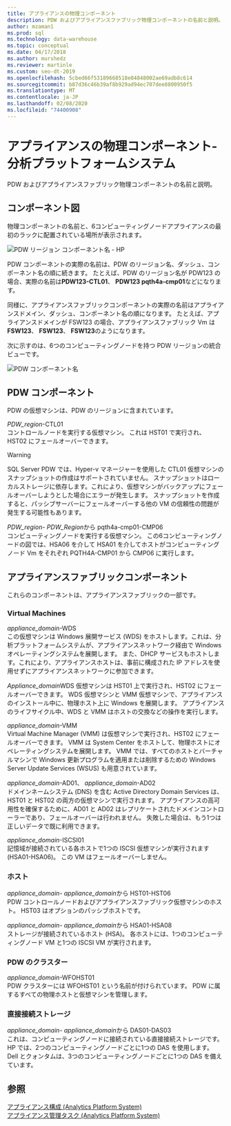 ```yaml
---
title: アプライアンスの物理コンポーネント
description: PDW およびアプライアンスファブリック物理コンポーネントの名前と説明。
author: mzaman1
ms.prod: sql
ms.technology: data-warehouse
ms.topic: conceptual
ms.date: 04/17/2018
ms.author: murshedz
ms.reviewer: martinle
ms.custom: seo-dt-2019
ms.openlocfilehash: 5cbed66f53189668518e04848002ae69adb8c614
ms.sourcegitcommit: b87d36c46b39af8b929ad94ec707dee8800950f5
ms.translationtype: MT
ms.contentlocale: ja-JP
ms.lasthandoff: 02/08/2020
ms.locfileid: "74400908"
---
```

# <a name="appliance-physical-components---analytics-platform-system"></a>アプライアンスの物理コンポーネント-分析プラットフォームシステム
PDW およびアプライアンスファブリック物理コンポーネントの名前と説明。 
  
<!-- MISSING LINKS See also [HDInsight Physical Components &#40;Analytics Platform System&#41;](hdinsight-physical-components.md).  -->  
  
## <a name="diagrams"></a>コンポーネント図  
物理コンポーネントの名前と、6コンピューティングノードアプライアンスの最初のラックに配置されている場所が表示されます。  
  
![PDW リージョン コンポーネント名 - HP](./media/pdw-and-appliance-fabric-physical-components/APS_HW_ComponentNames-HP.png "APS_HW_ComponentNames-HP")  
  
PDW コンポーネントの実際の名前は、PDW のリージョン名、ダッシュ、コンポーネント名の順に続きます。 たとえば、PDW のリージョン名が PDW123 の場合、実際の名前は**PDW123-CTL01**、 **PDW123 pqth4a-cmp01**などになります。  
  
同様に、アプライアンスファブリックコンポーネントの実際の名前はアプライアンスドメイン、ダッシュ、コンポーネント名の順になります。 たとえば、アプライアンスドメインが FSW123 の場合、アプライアンスファブリック Vm は**FSW123**、 **FSW123**、 **FSW123**のようになります。  
  
次に示すのは、6つのコンピューティングノードを持つ PDW リージョンの統合ビューです。  
  
![PDW コンポーネント名](./media/pdw-and-appliance-fabric-physical-components/APS_HW_Names.png "APS_HW_Names")  
  
## <a name="pdw"></a>PDW コンポーネント  
PDW の仮想マシンは、PDW のリージョンに含まれています。  
  
*PDW_region*-CTL01  
コントロールノードを実行する仮想マシン。 これは HST01 で実行され、HST02 にフェールオーバーできます。  
  
> [!WARNING]  
> SQL Server PDW では、Hyper-v マネージャーを使用した CTL01 仮想マシンのスナップショットの作成はサポートされていません。 スナップショットはローカルストレージに依存します。これにより、仮想マシンがバックアップにフェールオーバーしようとした場合にエラーが発生します。 スナップショットを作成すると、パッシブサーバーにフェールオーバーする他の VM の信頼性の問題が発生する可能性もあります。  
  
*PDW_region*- *PDW_Region*から pqth4a-cmp01-CMP06  
コンピューティングノードを実行する仮想マシン。 この6コンピューティングノードの図では、HSA06 を介して HSA01 を介してホストがコンピューティングノード Vm をそれぞれ PQTH4A-CMP01 から CMP06 に実行します。  
  
## <a name="fabric"></a>アプライアンスファブリックコンポーネント  
これらのコンポーネントは、アプライアンスファブリックの一部です。  
  
### <a name="virtual-machines"></a>Virtual Machines  
*appliance_domain*-WDS  
この仮想マシンは Windows 展開サービス (WDS) をホストします。これは、分析プラットフォームシステムが、アプライアンスネットワーク経由で Windows オペレーティングシステムを展開します。 また、DHCP サービスもホストします。これにより、アプライアンスホストは、事前に構成された IP アドレスを使用せずにアプライアンスネットワークに参加できます。  
  
*Appliance_domain*WDS 仮想マシンは HST01 上で実行され、HST02 にフェールオーバーできます。 WDS 仮想マシンと VMM 仮想マシンで、アプライアンスのインストール中に、物理ホスト上に Windows を展開します。 アプライアンスのライフサイクル中、WDS と VMM はホストの交換などの操作を実行します。  
  
*appliance_domain*-VMM  
Virtual Machine Manager (VMM) は仮想マシンで実行され、HST02 にフェールオーバーできます。 VMM は System Center をホストして、物理ホストにオペレーティングシステムを展開します。 VMM では、すべてのホストとバーチャルマシンで Windows 更新プログラムを適用または削除するための Windows Server Update Services (WSUS) も用意されています。  
  
*appliance_domain*-AD01、 *appliance_domain*-AD02  
ドメインネームシステム (DNS) を含む Active Directory Domain Services は、HST01 と HST02 の両方の仮想マシンで実行されます。 アプライアンスの高可用性を確保するために、AD01 と AD02 はレプリケートされたドメインコントローラーであり、フェールオーバーは行われません。 失敗した場合は、もう1つは正しいデータで既に利用できます。  
  
*appliance_domain*-ISCSI01  
記憶域が接続されている各ホストで1つの ISCSI 仮想マシンが実行されます (HSA01-HSA06)。 この VM はフェールオーバーしません。  
  
### <a name="hosts"></a>ホスト  
*appliance_domain*- *appliance_domain*から HST01-HST06  
PDW コントロールノードおよびアプライアンスファブリック仮想マシンのホスト。 HST03 はオプションのパッシブホストです。  
  
*appliance_domain*- *appliance_domain*から HSA01-HSA08  
ストレージが接続されているホスト (HSA)。 各ホストには、1つのコンピューティングノード VM と1つの ISCSI VM が実行されます。  
  
### <a name="cluster-for-pdw"></a>PDW のクラスター  
*appliance_domain*-WFOHST01  
PDW クラスターには WFOHST01 という名前が付けられています。 PDW に属するすべての物理ホストと仮想マシンを管理します。  
  
### <a name="direct-attached-storage"></a>直接接続ストレージ  
*appliance_domain*- *appliance_domain*から DAS01-DAS03  
これは、コンピューティングノードに接続されている直接接続ストレージです。 HP では、2つのコンピューティングノードごとに1つの DAS を使用します。 Dell とクォンタムは、3つのコンピューティングノードごとに1つの DAS を備えています。  
  
## <a name="see-also"></a>参照  
<!-- MISSING LINKS [Hardware Configurations &#40;Analytics Platform System&#41;](../architecture/hardware-configurations.md)  -->  
[アプライアンス構成 &#40;Analytics Platform System&#41;](appliance-configuration.md)  
[アプライアンス管理タスク &#40;Analytics Platform System&#41;](appliance-management-tasks.md)  
  
